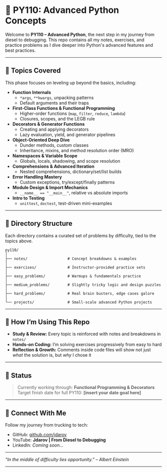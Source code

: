 # 🧠 PY110: Advanced Python Concepts

Welcome to **PY110 – Advanced Python**, the next step in my journey from diesel to debugging. This repo contains all my notes, exercises, and practice problems as I dive deeper into Python's advanced features and best practices.

---

## 🚀 Topics Covered

This phase focuses on leveling up beyond the basics, including:

- **Function Internals**  
  - `*args`, `**kwargs`, unpacking patterns  
  - Default arguments and their traps  
- **First-Class Functions & Functional Programming**  
  - Higher-order functions (`map`, `filter`, `reduce`, `lambda`)  
  - Closures, scopes, and the LEGB rule  
- **Decorators & Generator Functions**  
  - Creating and applying decorators  
  - Lazy evaluation, yield, and generator pipelines  
- **Object-Oriented Deep Dive**  
  - Dunder methods, custom classes  
  - Inheritance, mixins, and method resolution order (MRO)  
- **Namespaces & Variable Scope**  
  - Globals, locals, shadowing, and scope resolution  
- **Comprehensions & Advanced Iteration**  
  - Nested comprehensions, dictionary/set/list builds  
- **Error Handling Mastery**  
  - Custom exceptions, try/except/finally patterns  
- **Module Design & Import Mechanics**  
  - `__name__ == "__main__"`, relative vs absolute imports  
- **Intro to Testing**  
  - `unittest`, `doctest`, test-driven mini-examples

---

## 📁 Directory Structure

Each directory contains a curated set of problems by difficulty, tied to the topics above.

```plaintext
py110/
│
├── notes/                  # Concept breakdowns & examples
│
├── exercises/              # Instructor-provided practice sets
│
├── easy_problems/          # Warmups & fundamentals practice
│
├── medium_problems/        # Slightly tricky logic and design puzzles
│
├── hard_problems/          # Real brain busters, edge cases galore
│
└── projects/               # Small-scale advanced Python projects
```

---

## 🧰 How I’m Using This Repo

- **Study & Review:** Every topic is reinforced with notes and breakdowns in `notes/`
- **Hands-on Coding:** I’m solving exercises progressively from easy to hard
- **Reflection & Growth:** Comments inside code files will show not just *what* the solution is, but *why* I chose it

---

## 📅 Status

> Currently working through: **Functional Programming & Decorators**  
> Target finish date for full PY110: **[insert your date goal here]**

---

## 🤝 Connect With Me

Follow my journey from trucking to tech:
- GitHub: [github.com/jdarov](https://github.com/jdarov)
- YouTube: **Jdarov | From Diesel to Debugging**
- LinkedIn: *Coming soon…*

---

*“In the middle of difficulty lies opportunity.” – Albert Einstein*

---

